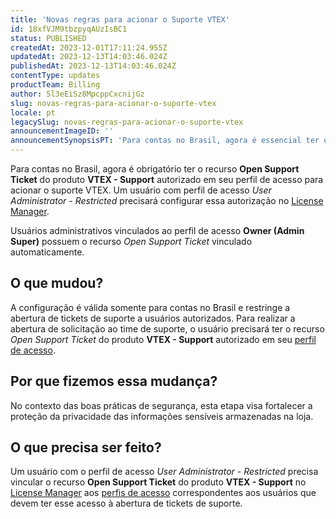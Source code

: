 ```yaml
---
title: 'Novas regras para acionar o Suporte VTEX'
id: 18xfVJM9tbzpyqAUzIsBC1
status: PUBLISHED
createdAt: 2023-12-01T17:11:24.955Z
updatedAt: 2023-12-13T14:03:46.024Z
publishedAt: 2023-12-13T14:03:46.024Z
contentType: updates
productTeam: Billing
author: 5l3eEiSz8MpcppCxcnijGz
slug: novas-regras-para-acionar-o-suporte-vtex
locale: pt
legacySlug: novas-regras-para-acionar-o-suporte-vtex
announcementImageID: ''
announcementSynopsisPT: 'Para contas no Brasil, agora é essencial ter o recurso Open Support Ticket no perfil de acesso para usar o suporte VTEX.'
---
```


Para contas no Brasil, agora é obrigatório ter o recurso **Open Support Ticket** do produto **VTEX - Support** autorizado em seu perfil de acesso para acionar o suporte VTEX. Um usuário com perfil de acesso *User Administrator - Restricted* precisará configurar essa autorização no [License Manager](https://help.vtex.com/pt/tutorial/recursos-do-license-manager--3q6ztrC8YynQf6rdc6euk3?&utm_source=autocomplete).

<div class="alert alert-info"> Usuários administrativos vinculados ao perfil de acesso <strong>Owner (Admin Super)</strong>  possuem o recurso <em>Open Support Ticket</em>  vinculado automaticamente.</div>

## O que mudou?
A configuração é válida somente para contas no Brasil e restringe a abertura de tickets de suporte a usuários autorizados. Para realizar a abertura de solicitação ao time de suporte, o usuário precisará ter o recurso *Open Support Ticket* do produto **VTEX - Support** autorizado em seu [perfil de acesso](https://help.vtex.com/pt/tutorial/perfis-de-acesso--7HKK5Uau2H6wxE1rH5oRbc). 

## Por que fizemos essa mudança?
No contexto das boas práticas de segurança, esta etapa visa fortalecer a proteção da privacidade das informações sensíveis armazenadas na loja.

## O que precisa ser feito?
Um usuário com o perfil de acesso *User Administrator - Restricted* precisa vincular o recurso **Open Support Ticket** do produto **VTEX - Support** no [License Manager](https://help.vtex.com/pt/tutorial/recursos-do-license-manager--3q6ztrC8YynQf6rdc6euk3) aos [perfis de acesso](https://help.vtex.com/pt/tutorial/perfis-de-acesso--7HKK5Uau2H6wxE1rH5oRbc) correspondentes aos usuários que devem ter esse acesso à abertura de tickets de suporte. 

